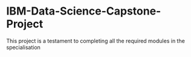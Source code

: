 # IBM-Data-Science-Capstone-Project
This project is a testament to completing all the required modules in the specialisation
